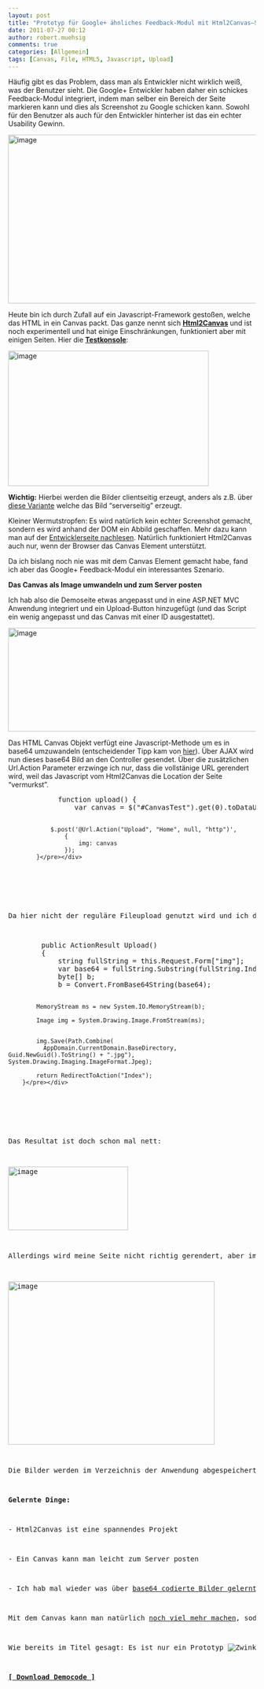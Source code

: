 ```yaml
---
layout: post
title: "Prototyp für Google+ ähnliches Feedback-Modul mit Html2Canvas–Screenshots mit Javascript"
date: 2011-07-27 00:12
author: robert.muehsig
comments: true
categories: [Allgemein]
tags: [Canvas, File, HTML5, Javascript, Upload]
---
```

<p>Häufig gibt es das Problem, dass man als Entwickler nicht wirklich weiß, was der Benutzer sieht. Die Google+ Entwickler haben daher ein schickes Feedback-Modul integriert, indem man selber ein Bereich der Seite markieren kann und dies als Screenshot zu Google schicken kann. Sowohl für den Benutzer als auch für den Entwickler hinterher ist das ein echter Usability Gewinn.</p> <p><a href="{{BASE_PATH}}/assets/wp-images/image1303.png"><img style="background-image: none; border-bottom: 0px; border-left: 0px; padding-left: 0px; padding-right: 0px; display: inline; border-top: 0px; border-right: 0px; padding-top: 0px" title="image" border="0" alt="image" src="{{BASE_PATH}}/assets/wp-images/image_thumb485.png" width="509" height="343"></a></p> <p>Heute bin ich durch Zufall auf ein Javascript-Framework gestoßen, welche das HTML in ein Canvas packt. Das ganze nennt sich <a href="http://html2canvas.hertzen.com/"><strong>Html2Canvas</strong></a> und ist noch experimentell und hat einige Einschränkungen, funktioniert aber mit einigen Seiten. Hier die <a href="http://html2canvas.hertzen.com/screenshots.html"><strong>Testkonsole</strong></a>:</p> <p><a href="{{BASE_PATH}}/assets/wp-images/image1304.png"><img style="background-image: none; border-bottom: 0px; border-left: 0px; padding-left: 0px; padding-right: 0px; display: inline; border-top: 0px; border-right: 0px; padding-top: 0px" title="image" border="0" alt="image" src="{{BASE_PATH}}/assets/wp-images/image_thumb486.png" width="408" height="275"></a></p> <p><strong>Wichtig:</strong> Hierbei werden die Bilder clientseitig erzeugt, anders als z.B. über <a href="http://code-inside.de/blog/2008/09/10/howto-dynamisch-webseiten-screenshots-erzeugen/">diese Variante</a> welche das Bild “serverseitig” erzeugt. </p> <p>Kleiner Wermutstropfen: Es wird natürlich kein echter Screenshot gemacht, sondern es wird anhand der DOM ein Abbild geschaffen. Mehr dazu kann man auf der <a href="http://html2canvas.hertzen.com/">Entwicklerseite nachlesen</a>. Natürlich funktioniert Html2Canvas auch nur, wenn der Browser das Canvas Element unterstützt.</p> <p>Da ich bislang noch nie was mit dem Canvas Element gemacht habe, fand ich aber das Google+ Feedback-Modul ein interessantes Szenario.</p> <p><strong>Das Canvas als Image umwandeln und zum Server posten</strong></p> <p>Ich hab also die Demoseite etwas angepasst und in eine ASP.NET MVC Anwendung integriert und ein Upload-Button hinzugefügt (und das Script ein wenig angepasst und das Canvas mit einer ID ausgestattet).</p> <p><a href="{{BASE_PATH}}/assets/wp-images/image1305.png"><img style="background-image: none; border-bottom: 0px; border-left: 0px; padding-left: 0px; padding-right: 0px; display: inline; border-top: 0px; border-right: 0px; padding-top: 0px" title="image" border="0" alt="image" src="{{BASE_PATH}}/assets/wp-images/image_thumb487.png" width="589" height="211"></a></p> <p> Das HTML Canvas Objekt verfügt eine Javascript-Methode um es in base64 umzuwandeln (entscheidender Tipp kam von <a href="http://stackoverflow.com/questions/1590965/uploading-canvas-image-data-to-the-server">hier</a>). Über AJAX wird nun dieses base64 Bild an den Controller gesendet. Über die zusätzlichen Url.Action Parameter erzwinge ich nur, dass die vollstänige URL gerendert wird, weil das Javascript vom Html2Canvas die Location der Seite “vermurkst”.</p> <div style="padding-bottom: 0px; margin: 0px; padding-left: 0px; padding-right: 0px; display: inline; float: none; padding-top: 0px" id="scid:812469c5-0cb0-4c63-8c15-c81123a09de7:04758621-6451-482b-ae3a-bc743668e552" class="wlWriterEditableSmartContent"><pre name="code" class="c#">            function upload() {
                var canvas = $("#CanvasTest").get(0).toDataURL('image/jpeg');
                
                $.post('@Url.Action("Upload", "Home", null, "http")',
                    {
                        img: canvas
                    });
            }</pre></div>
<p>&nbsp;</p>
<p>Da hier nicht der reguläre Fileupload genutzt wird und ich deswegen <a href="http://code-inside.de/blog/2009/11/02/howto-fileupload-mit-asp-net-mvc/">nicht das HttpPostedFileBase nutzen</a> kann, muss ich manuell das Bild aus den Form Daten holen und speichern.</p>
<div style="padding-bottom: 0px; margin: 0px; padding-left: 0px; padding-right: 0px; display: inline; float: none; padding-top: 0px" id="scid:812469c5-0cb0-4c63-8c15-c81123a09de7:75ff3e06-1eb0-470b-b88b-dc84a0f463f3" class="wlWriterEditableSmartContent"><pre name="code" class="c#">        public ActionResult Upload()
        {
            string fullString = this.Request.Form["img"];
            var base64 = fullString.Substring(fullString.IndexOf(",") + 1);
            byte[] b;
            b = Convert.FromBase64String(base64);

            MemoryStream ms = new System.IO.MemoryStream(b);

            Image img = System.Drawing.Image.FromStream(ms);


            img.Save(Path.Combine(
              AppDomain.CurrentDomain.BaseDirectory, Guid.NewGuid().ToString() + ".jpg"), System.Drawing.Imaging.ImageFormat.Jpeg);

            return RedirectToAction("Index");
        }</pre></div>
<p>&nbsp;</p>
<p>Das Resultat ist doch schon mal nett:</p>
<p><a href="{{BASE_PATH}}/assets/wp-images/image1306.png"><img style="background-image: none; border-bottom: 0px; border-left: 0px; margin: 0px; padding-left: 0px; padding-right: 0px; display: inline; border-top: 0px; border-right: 0px; padding-top: 0px" title="image" border="0" alt="image" src="{{BASE_PATH}}/assets/wp-images/image_thumb488.png" width="244" height="129"></a></p>
<p>Allerdings wird meine Seite nicht richtig gerendert, aber immerhin fast <img style="border-bottom-style: none; border-right-style: none; border-top-style: none; border-left-style: none" class="wlEmoticon wlEmoticon-winkingsmile" alt="Zwinkerndes Smiley" src="{{BASE_PATH}}/assets/wp-images/wlEmoticon-winkingsmile7.png"></p>
<p><a href="{{BASE_PATH}}/assets/wp-images/image1307.png"><img style="background-image: none; border-bottom: 0px; border-left: 0px; padding-left: 0px; padding-right: 0px; display: inline; border-top: 0px; border-right: 0px; padding-top: 0px" title="image" border="0" alt="image" src="{{BASE_PATH}}/assets/wp-images/image_thumb489.png" width="420" height="332"></a></p>
<p>Die Bilder werden im Verzeichnis der Anwendung abgespeichert.</p>
<p><strong>Gelernte Dinge:</strong></p>
<p>- Html2Canvas ist eine spannendes Projekt</p>
<p>- Ein Canvas kann man leicht zum Server posten</p>
<p>- Ich hab mal wieder was über <a href="http://forums.asp.net/p/1679283/4524525.aspx/1?Re+Convert+base64+to+image+">base64 codierte Bilder gelernt</a>. </p>
<p>Mit dem Canvas kann man natürlich <a href="http://www.youtube.com/watch?v=wbSoSCStodA">noch viel mehr machen</a>, sodass es wirklich Google+ ähnlich wird. </p>
<p>Wie bereits im Titel gesagt: Es ist nur ein Prototyp <img style="border-bottom-style: none; border-right-style: none; border-top-style: none; border-left-style: none" class="wlEmoticon wlEmoticon-winkingsmile" alt="Zwinkerndes Smiley" src="{{BASE_PATH}}/assets/wp-images/wlEmoticon-winkingsmile7.png"></p>
<p><strong><a title="Download Democode" href="http://{{BASE_PATH}}/assets/files/democode/html2canvas/html2canvas.zip">[ Download Democode ]</a></strong></p>
